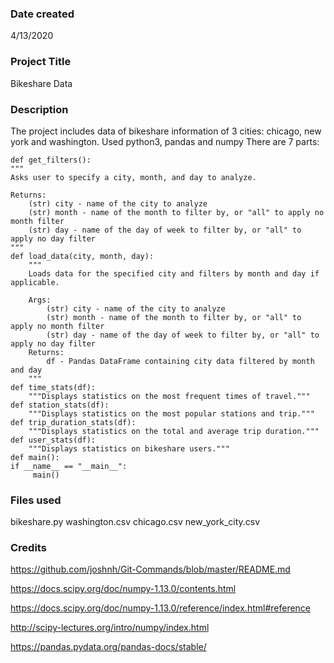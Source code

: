 ### Date created
4/13/2020
### Project Title
Bikeshare Data
### Description
The project includes data of bikeshare information of 3 cities: chicago, new york and washington.
Used python3, pandas and numpy
There are 7 parts:

    def get_filters():
    """
    Asks user to specify a city, month, and day to analyze.

    Returns:
        (str) city - name of the city to analyze
        (str) month - name of the month to filter by, or "all" to apply no month filter
        (str) day - name of the day of week to filter by, or "all" to apply no day filter
    """
    def load_data(city, month, day):
        """
        Loads data for the specified city and filters by month and day if applicable.

        Args:
            (str) city - name of the city to analyze
            (str) month - name of the month to filter by, or "all" to apply no month filter
            (str) day - name of the day of week to filter by, or "all" to apply no day filter
        Returns:
            df - Pandas DataFrame containing city data filtered by month and day
        """
    def time_stats(df):
        """Displays statistics on the most frequent times of travel."""
    def station_stats(df):
        """Displays statistics on the most popular stations and trip."""
    def trip_duration_stats(df):
        """Displays statistics on the total and average trip duration."""
    def user_stats(df):
        """Displays statistics on bikeshare users."""
    def main():
    if __name__ == "__main__":
    	 main()

### Files used
bikeshare.py
washington.csv
chicago.csv
new_york_city.csv
### Credits
https://github.com/joshnh/Git-Commands/blob/master/README.md

https://docs.scipy.org/doc/numpy-1.13.0/contents.html

https://docs.scipy.org/doc/numpy-1.13.0/reference/index.html#reference

http://scipy-lectures.org/intro/numpy/index.html

https://pandas.pydata.org/pandas-docs/stable/
